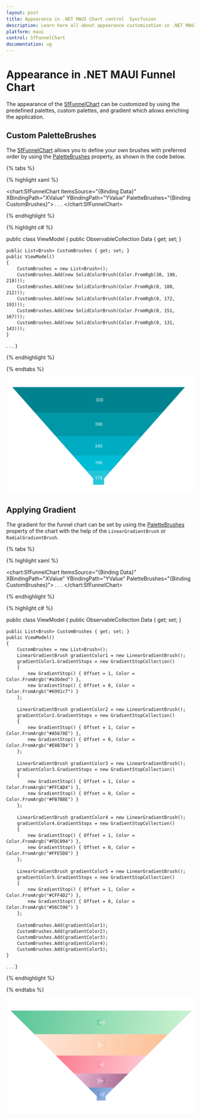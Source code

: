 ```yaml
---
layout: post
title: Appearance in .NET MAUI Chart control  Syncfusion
description: Learn here all about appearance customization in .NET MAUI Chart (SfFunnelChart), its elements and more.
platform: maui
control: SfFunnelChart
documentation: ug
---
```


# Appearance in .NET MAUI Funnel Chart

The appearance of the [SfFunnelChart](https://help.syncfusion.com/cr/maui/Syncfusion.Maui.Charts.SfFunnelChart.html) can be customized by using the predefined palettes, custom palettes, and gradient which allows enriching the application.

## Custom PaletteBrushes

The [SfFunnelChart](https://help.syncfusion.com/cr/maui/Syncfusion.Maui.Charts.SfFunnelChart.html) allows you to define your own brushes with preferred order by using the [PaletteBrushes](https://help.syncfusion.com/cr/maui/Syncfusion.Maui.Charts.SfFunnelChart.html#Syncfusion_Maui_Charts_SfFunnelChart_PaletteBrushes) property, as shown in the code below.

{% tabs %}

{% highlight xaml %}

<chart:SfFunnelChart ItemsSource="{Binding Data}" 
                     XBindingPath="XValue"
                     YBindingPath="YValue"
                     PaletteBrushes="{Binding CustomBrushes}">
. . .
</chart:SfFunnelChart>

{% endhighlight %}

{% highlight c# %}

public class ViewModel
{
	public ObservableCollection<Model> Data { get; set; }

	public List<Brush> CustomBrushes { get; set; }
	public ViewModel()
	{
		CustomBrushes = new List<Brush>();
		CustomBrushes.Add(new SolidColorBrush(Color.FromRgb(38, 198, 218)));
		CustomBrushes.Add(new SolidColorBrush(Color.FromRgb(0, 188, 212)));
		CustomBrushes.Add(new SolidColorBrush(Color.FromRgb(0, 172, 193)));
		CustomBrushes.Add(new SolidColorBrush(Color.FromRgb(0, 151, 167)));
		CustomBrushes.Add(new SolidColorBrush(Color.FromRgb(0, 131, 143)));
	}
. . .
}

{% endhighlight %}

{% endtabs %}

![Custom PaletteBrushes in MAUI Chart](Appearance_images/MAUI_Funnel_chart_Custom_palette.png)

## Applying Gradient

The gradient for the funnel chart can be set by using the [PaletteBrushes](https://help.syncfusion.com/cr/maui/Syncfusion.Maui.Charts.SfFunnelChart.html#Syncfusion_Maui_Charts_SfFunnelChart_PaletteBrushes) property of the chart with the help of the `LinearGradientBrush` or `RadialGradientBrush`.

{% tabs %}

{% highlight xaml %}

<chart:SfFunnelChart ItemsSource="{Binding Data}" 
                     XBindingPath="XValue"
                     YBindingPath="YValue"
                     PaletteBrushes="{Binding CustomBrushes}">
. . .
</chart:SfFunnelChart>

{% endhighlight %}

{% highlight c# %}

public class ViewModel
{
	public ObservableCollection<Model> Data { get; set; }

	public List<Brush> CustomBrushes { get; set; }
	public ViewModel()
	{
		CustomBrushes = new List<Brush>();
		LinearGradientBrush gradientColor1 = new LinearGradientBrush();
		gradientColor1.GradientStops = new GradientStopCollection()
		{
			new GradientStop() { Offset = 1, Color = Color.FromArgb("#a3bded") },
			new GradientStop() { Offset = 0, Color = Color.FromArgb("#6991c7") }
		};

		LinearGradientBrush gradientColor2 = new LinearGradientBrush();
		gradientColor2.GradientStops = new GradientStopCollection()
		{
			new GradientStop() { Offset = 1, Color = Color.FromArgb("#A5678E") },
			new GradientStop() { Offset = 0, Color = Color.FromArgb("#E8B7D4") }
		};

		LinearGradientBrush gradientColor3 = new LinearGradientBrush();
		gradientColor3.GradientStops = new GradientStopCollection()
		{
			new GradientStop() { Offset = 1, Color = Color.FromArgb("#FFCAD4") },
			new GradientStop() { Offset = 0, Color = Color.FromArgb("#FB7B8E") }
		};

		LinearGradientBrush gradientColor4 = new LinearGradientBrush();
		gradientColor4.GradientStops = new GradientStopCollection()
		{
			new GradientStop() { Offset = 1, Color = Color.FromArgb("#FDC094") },
			new GradientStop() { Offset = 0, Color = Color.FromArgb("#FFE5D8") }
		};

		LinearGradientBrush gradientColor5 = new LinearGradientBrush();
		gradientColor5.GradientStops = new GradientStopCollection()
		{
			new GradientStop() { Offset = 1, Color = Color.FromArgb("#CFF4D2") },
			new GradientStop() { Offset = 0, Color = Color.FromArgb("#56C596") }
		};

		CustomBrushes.Add(gradientColor1);
		CustomBrushes.Add(gradientColor2);
		CustomBrushes.Add(gradientColor3);
		CustomBrushes.Add(gradientColor4);
		CustomBrushes.Add(gradientColor5);
	}
. . .
}

{% endhighlight %}

{% endtabs %}

![Gradient support in MAUI Chart](Appearance_images/MAUI_funnel_chart.png)
